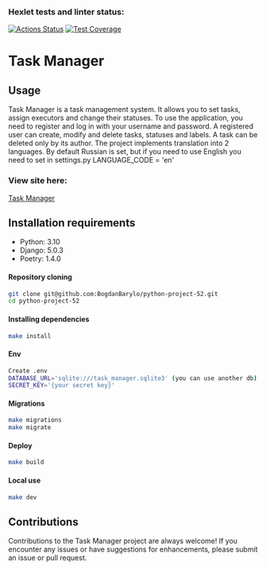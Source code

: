 ### Hexlet tests and linter status:
[![Actions Status](https://github.com/BogdanBarylo/python-project-52/actions/workflows/hexlet-check.yml/badge.svg)](https://github.com/BogdanBarylo/python-project-52/actions)
[![Test Coverage](https://api.codeclimate.com/v1/badges/db3c5ac363e7706ece1e/test_coverage)](https://codeclimate.com/github/BogdanBarylo/python-project-52/test_coverage)


# Task Manager

## Usage
Task Manager is a task management system. It allows you to set tasks, assign executors and change their statuses.
To use the application, you need to register and log in with your username and password.
A registered user can create, modify and delete tasks, statuses and labels. A task can be deleted only by its author.
The project implements translation into 2 languages. By default Russian is set, but if you need to use English you need to set in settings.py 
LANGUAGE_CODE = 'en'

### View site here:
[Task Manager](https://task-manager-site-tpi0.onrender.com)

## Installation requirements

- Python: 3.10
- Django: 5.0.3
- Poetry: 1.4.0

#### Repository cloning
```bash
git clone git@github.com:BogdanBarylo/python-project-52.git
cd python-project-52
```

#### Installing dependencies

```bash
make install
```

#### Env

```bash
Create .env 
DATABASE_URL='sqlite:///task_manager.sqlite3' (you can use another db)
SECRET_KEY='{your secret key}'
```

#### Migrations
```bash
make migrations
make migrate
```

#### Deploy

```bash
make build
```

#### Local use

```bash
make dev
```

## Contributions

Contributions to the Task Manager project are always welcome! If you encounter any issues or have suggestions for enhancements, please submit an issue or pull request. 